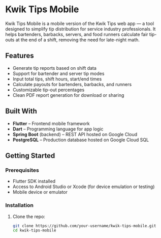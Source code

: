 
# Kwik Tips Mobile

Kwik Tips Mobile is a mobile version of the Kwik Tips web app — a tool designed to simplify tip distribution for service industry professionals. It helps bartenders, barbacks, servers, and food runners calculate fair tip-outs at the end of a shift, removing the need for late-night math.

## Features

- Generate tip reports based on shift data
- Support for bartender and server tip modes
- Input total tips, shift hours, start/end times
- Calculate payouts for bartenders, barbacks, and runners
- Customizable tip-out percentages
- Clean PDF report generation for download or sharing

## Built With

- **Flutter** – Frontend mobile framework
- **Dart** – Programming language for app logic
- **Spring Boot** (backend) – REST API hosted on Google Cloud
- **PostgreSQL** – Production database hosted on Google Cloud SQL

## Getting Started

### Prerequisites
- Flutter SDK installed
- Access to Android Studio or Xcode (for device emulation or testing)
- Mobile device or emulator

### Installation
1. Clone the repo:
   ```bash
   git clone https://github.com/your-username/kwik-tips-mobile.git
   cd kwik-tips-mobile
